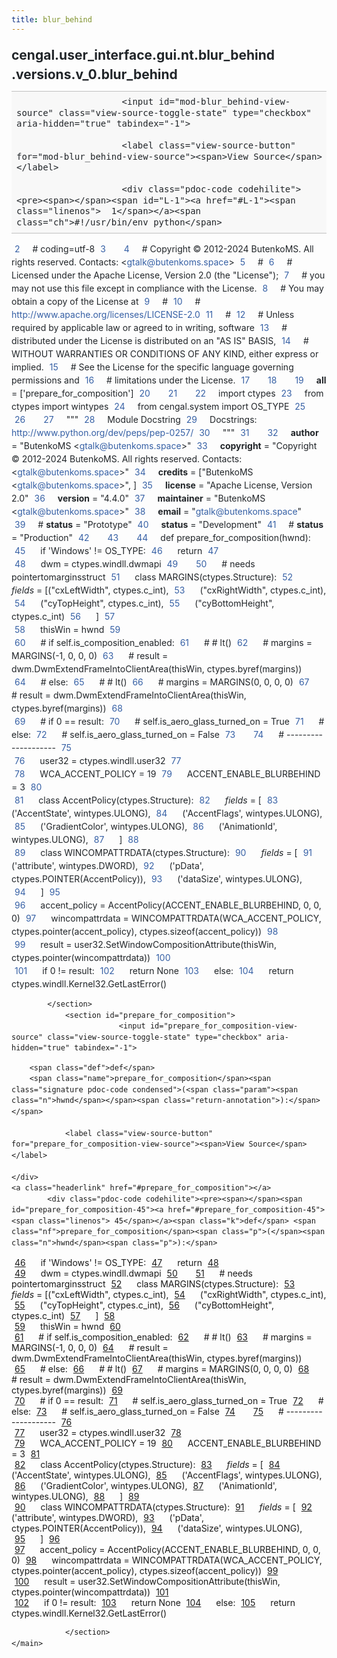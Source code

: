 ```yaml
---
title: blur_behind
---
```


<div>
    <main class="pdoc">
            <section class="module-info">
                    <h1 class="modulename">
cengal<wbr>.user_interface<wbr>.gui<wbr>.nt<wbr>.blur_behind<wbr>.versions<wbr>.v_0<wbr>.blur_behind    </h1>

                
                        <input id="mod-blur_behind-view-source" class="view-source-toggle-state" type="checkbox" aria-hidden="true" tabindex="-1">

                        <label class="view-source-button" for="mod-blur_behind-view-source"><span>View Source</span></label>

                        <div class="pdoc-code codehilite"><pre><span></span><span id="L-1"><a href="#L-1"><span class="linenos">  1</span></a><span class="ch">#!/usr/bin/env python</span>
</span><span id="L-2"><a href="#L-2"><span class="linenos">  2</span></a><span class="c1"># coding=utf-8</span>
</span><span id="L-3"><a href="#L-3"><span class="linenos">  3</span></a>
</span><span id="L-4"><a href="#L-4"><span class="linenos">  4</span></a><span class="c1"># Copyright © 2012-2024 ButenkoMS. All rights reserved. Contacts: &lt;gtalk@butenkoms.space&gt;</span>
</span><span id="L-5"><a href="#L-5"><span class="linenos">  5</span></a><span class="c1"># </span>
</span><span id="L-6"><a href="#L-6"><span class="linenos">  6</span></a><span class="c1"># Licensed under the Apache License, Version 2.0 (the &quot;License&quot;);</span>
</span><span id="L-7"><a href="#L-7"><span class="linenos">  7</span></a><span class="c1"># you may not use this file except in compliance with the License.</span>
</span><span id="L-8"><a href="#L-8"><span class="linenos">  8</span></a><span class="c1"># You may obtain a copy of the License at</span>
</span><span id="L-9"><a href="#L-9"><span class="linenos">  9</span></a><span class="c1"># </span>
</span><span id="L-10"><a href="#L-10"><span class="linenos"> 10</span></a><span class="c1">#     http://www.apache.org/licenses/LICENSE-2.0</span>
</span><span id="L-11"><a href="#L-11"><span class="linenos"> 11</span></a><span class="c1"># </span>
</span><span id="L-12"><a href="#L-12"><span class="linenos"> 12</span></a><span class="c1"># Unless required by applicable law or agreed to in writing, software</span>
</span><span id="L-13"><a href="#L-13"><span class="linenos"> 13</span></a><span class="c1"># distributed under the License is distributed on an &quot;AS IS&quot; BASIS,</span>
</span><span id="L-14"><a href="#L-14"><span class="linenos"> 14</span></a><span class="c1"># WITHOUT WARRANTIES OR CONDITIONS OF ANY KIND, either express or implied.</span>
</span><span id="L-15"><a href="#L-15"><span class="linenos"> 15</span></a><span class="c1"># See the License for the specific language governing permissions and</span>
</span><span id="L-16"><a href="#L-16"><span class="linenos"> 16</span></a><span class="c1"># limitations under the License.</span>
</span><span id="L-17"><a href="#L-17"><span class="linenos"> 17</span></a>
</span><span id="L-18"><a href="#L-18"><span class="linenos"> 18</span></a>
</span><span id="L-19"><a href="#L-19"><span class="linenos"> 19</span></a><span class="n">__all__</span> <span class="o">=</span> <span class="p">[</span><span class="s1">&#39;prepare_for_composition&#39;</span><span class="p">]</span>
</span><span id="L-20"><a href="#L-20"><span class="linenos"> 20</span></a>
</span><span id="L-21"><a href="#L-21"><span class="linenos"> 21</span></a>
</span><span id="L-22"><a href="#L-22"><span class="linenos"> 22</span></a><span class="kn">import</span> <span class="nn">ctypes</span>
</span><span id="L-23"><a href="#L-23"><span class="linenos"> 23</span></a><span class="kn">from</span> <span class="nn">ctypes</span> <span class="kn">import</span> <span class="n">wintypes</span>
</span><span id="L-24"><a href="#L-24"><span class="linenos"> 24</span></a><span class="kn">from</span> <span class="nn">cengal.system</span> <span class="kn">import</span> <span class="n">OS_TYPE</span>
</span><span id="L-25"><a href="#L-25"><span class="linenos"> 25</span></a>
</span><span id="L-26"><a href="#L-26"><span class="linenos"> 26</span></a>
</span><span id="L-27"><a href="#L-27"><span class="linenos"> 27</span></a><span class="sd">&quot;&quot;&quot;</span>
</span><span id="L-28"><a href="#L-28"><span class="linenos"> 28</span></a><span class="sd">Module Docstring</span>
</span><span id="L-29"><a href="#L-29"><span class="linenos"> 29</span></a><span class="sd">Docstrings: http://www.python.org/dev/peps/pep-0257/</span>
</span><span id="L-30"><a href="#L-30"><span class="linenos"> 30</span></a><span class="sd">&quot;&quot;&quot;</span>
</span><span id="L-31"><a href="#L-31"><span class="linenos"> 31</span></a>
</span><span id="L-32"><a href="#L-32"><span class="linenos"> 32</span></a><span class="n">__author__</span> <span class="o">=</span> <span class="s2">&quot;ButenkoMS &lt;gtalk@butenkoms.space&gt;&quot;</span>
</span><span id="L-33"><a href="#L-33"><span class="linenos"> 33</span></a><span class="n">__copyright__</span> <span class="o">=</span> <span class="s2">&quot;Copyright © 2012-2024 ButenkoMS. All rights reserved. Contacts: &lt;gtalk@butenkoms.space&gt;&quot;</span>
</span><span id="L-34"><a href="#L-34"><span class="linenos"> 34</span></a><span class="n">__credits__</span> <span class="o">=</span> <span class="p">[</span><span class="s2">&quot;ButenkoMS &lt;gtalk@butenkoms.space&gt;&quot;</span><span class="p">,</span> <span class="p">]</span>
</span><span id="L-35"><a href="#L-35"><span class="linenos"> 35</span></a><span class="n">__license__</span> <span class="o">=</span> <span class="s2">&quot;Apache License, Version 2.0&quot;</span>
</span><span id="L-36"><a href="#L-36"><span class="linenos"> 36</span></a><span class="n">__version__</span> <span class="o">=</span> <span class="s2">&quot;4.4.0&quot;</span>
</span><span id="L-37"><a href="#L-37"><span class="linenos"> 37</span></a><span class="n">__maintainer__</span> <span class="o">=</span> <span class="s2">&quot;ButenkoMS &lt;gtalk@butenkoms.space&gt;&quot;</span>
</span><span id="L-38"><a href="#L-38"><span class="linenos"> 38</span></a><span class="n">__email__</span> <span class="o">=</span> <span class="s2">&quot;gtalk@butenkoms.space&quot;</span>
</span><span id="L-39"><a href="#L-39"><span class="linenos"> 39</span></a><span class="c1"># __status__ = &quot;Prototype&quot;</span>
</span><span id="L-40"><a href="#L-40"><span class="linenos"> 40</span></a><span class="n">__status__</span> <span class="o">=</span> <span class="s2">&quot;Development&quot;</span>
</span><span id="L-41"><a href="#L-41"><span class="linenos"> 41</span></a><span class="c1"># __status__ = &quot;Production&quot;</span>
</span><span id="L-42"><a href="#L-42"><span class="linenos"> 42</span></a>
</span><span id="L-43"><a href="#L-43"><span class="linenos"> 43</span></a>
</span><span id="L-44"><a href="#L-44"><span class="linenos"> 44</span></a><span class="k">def</span> <span class="nf">prepare_for_composition</span><span class="p">(</span><span class="n">hwnd</span><span class="p">):</span>
</span><span id="L-45"><a href="#L-45"><span class="linenos"> 45</span></a>    <span class="k">if</span> <span class="s1">&#39;Windows&#39;</span> <span class="o">!=</span> <span class="n">OS_TYPE</span><span class="p">:</span>
</span><span id="L-46"><a href="#L-46"><span class="linenos"> 46</span></a>        <span class="k">return</span>
</span><span id="L-47"><a href="#L-47"><span class="linenos"> 47</span></a>    
</span><span id="L-48"><a href="#L-48"><span class="linenos"> 48</span></a>    <span class="n">dwm</span> <span class="o">=</span> <span class="n">ctypes</span><span class="o">.</span><span class="n">windll</span><span class="o">.</span><span class="n">dwmapi</span>
</span><span id="L-49"><a href="#L-49"><span class="linenos"> 49</span></a>
</span><span id="L-50"><a href="#L-50"><span class="linenos"> 50</span></a>    <span class="c1"># needs pointertomarginsstruct</span>
</span><span id="L-51"><a href="#L-51"><span class="linenos"> 51</span></a>    <span class="k">class</span> <span class="nc">MARGINS</span><span class="p">(</span><span class="n">ctypes</span><span class="o">.</span><span class="n">Structure</span><span class="p">):</span>
</span><span id="L-52"><a href="#L-52"><span class="linenos"> 52</span></a>        <span class="n">_fields_</span> <span class="o">=</span> <span class="p">[(</span><span class="s2">&quot;cxLeftWidth&quot;</span><span class="p">,</span> <span class="n">ctypes</span><span class="o">.</span><span class="n">c_int</span><span class="p">),</span>
</span><span id="L-53"><a href="#L-53"><span class="linenos"> 53</span></a>                    <span class="p">(</span><span class="s2">&quot;cxRightWidth&quot;</span><span class="p">,</span> <span class="n">ctypes</span><span class="o">.</span><span class="n">c_int</span><span class="p">),</span>
</span><span id="L-54"><a href="#L-54"><span class="linenos"> 54</span></a>                    <span class="p">(</span><span class="s2">&quot;cyTopHeight&quot;</span><span class="p">,</span> <span class="n">ctypes</span><span class="o">.</span><span class="n">c_int</span><span class="p">),</span>
</span><span id="L-55"><a href="#L-55"><span class="linenos"> 55</span></a>                    <span class="p">(</span><span class="s2">&quot;cyBottomHeight&quot;</span><span class="p">,</span> <span class="n">ctypes</span><span class="o">.</span><span class="n">c_int</span><span class="p">)</span>
</span><span id="L-56"><a href="#L-56"><span class="linenos"> 56</span></a>                    <span class="p">]</span>
</span><span id="L-57"><a href="#L-57"><span class="linenos"> 57</span></a>    
</span><span id="L-58"><a href="#L-58"><span class="linenos"> 58</span></a>    <span class="n">thisWin</span> <span class="o">=</span> <span class="n">hwnd</span>
</span><span id="L-59"><a href="#L-59"><span class="linenos"> 59</span></a>    
</span><span id="L-60"><a href="#L-60"><span class="linenos"> 60</span></a>    <span class="c1"># if self.is_composition_enabled:</span>
</span><span id="L-61"><a href="#L-61"><span class="linenos"> 61</span></a>    <span class="c1">#     # lt()</span>
</span><span id="L-62"><a href="#L-62"><span class="linenos"> 62</span></a>    <span class="c1">#     margins = MARGINS(-1, 0, 0, 0)</span>
</span><span id="L-63"><a href="#L-63"><span class="linenos"> 63</span></a>    <span class="c1">#     result = dwm.DwmExtendFrameIntoClientArea(thisWin, ctypes.byref(margins))</span>
</span><span id="L-64"><a href="#L-64"><span class="linenos"> 64</span></a>    <span class="c1"># else:</span>
</span><span id="L-65"><a href="#L-65"><span class="linenos"> 65</span></a>    <span class="c1">#     # lt()</span>
</span><span id="L-66"><a href="#L-66"><span class="linenos"> 66</span></a>    <span class="c1">#     margins = MARGINS(0, 0, 0, 0)</span>
</span><span id="L-67"><a href="#L-67"><span class="linenos"> 67</span></a>    <span class="c1">#     result = dwm.DwmExtendFrameIntoClientArea(thisWin, ctypes.byref(margins))</span>
</span><span id="L-68"><a href="#L-68"><span class="linenos"> 68</span></a>    
</span><span id="L-69"><a href="#L-69"><span class="linenos"> 69</span></a>    <span class="c1"># if 0 == result:</span>
</span><span id="L-70"><a href="#L-70"><span class="linenos"> 70</span></a>    <span class="c1">#     self.is_aero_glass_turned_on = True</span>
</span><span id="L-71"><a href="#L-71"><span class="linenos"> 71</span></a>    <span class="c1"># else:</span>
</span><span id="L-72"><a href="#L-72"><span class="linenos"> 72</span></a>    <span class="c1">#     self.is_aero_glass_turned_on = False</span>
</span><span id="L-73"><a href="#L-73"><span class="linenos"> 73</span></a>
</span><span id="L-74"><a href="#L-74"><span class="linenos"> 74</span></a>    <span class="c1"># --------------------</span>
</span><span id="L-75"><a href="#L-75"><span class="linenos"> 75</span></a>    
</span><span id="L-76"><a href="#L-76"><span class="linenos"> 76</span></a>    <span class="n">user32</span> <span class="o">=</span> <span class="n">ctypes</span><span class="o">.</span><span class="n">windll</span><span class="o">.</span><span class="n">user32</span>
</span><span id="L-77"><a href="#L-77"><span class="linenos"> 77</span></a>    
</span><span id="L-78"><a href="#L-78"><span class="linenos"> 78</span></a>    <span class="n">WCA_ACCENT_POLICY</span> <span class="o">=</span> <span class="mi">19</span>
</span><span id="L-79"><a href="#L-79"><span class="linenos"> 79</span></a>    <span class="n">ACCENT_ENABLE_BLURBEHIND</span> <span class="o">=</span> <span class="mi">3</span>
</span><span id="L-80"><a href="#L-80"><span class="linenos"> 80</span></a>    
</span><span id="L-81"><a href="#L-81"><span class="linenos"> 81</span></a>    <span class="k">class</span> <span class="nc">AccentPolicy</span><span class="p">(</span><span class="n">ctypes</span><span class="o">.</span><span class="n">Structure</span><span class="p">):</span>
</span><span id="L-82"><a href="#L-82"><span class="linenos"> 82</span></a>        <span class="n">_fields_</span> <span class="o">=</span> <span class="p">[</span>
</span><span id="L-83"><a href="#L-83"><span class="linenos"> 83</span></a>            <span class="p">(</span><span class="s1">&#39;AccentState&#39;</span><span class="p">,</span> <span class="n">wintypes</span><span class="o">.</span><span class="n">ULONG</span><span class="p">),</span>
</span><span id="L-84"><a href="#L-84"><span class="linenos"> 84</span></a>            <span class="p">(</span><span class="s1">&#39;AccentFlags&#39;</span><span class="p">,</span> <span class="n">wintypes</span><span class="o">.</span><span class="n">ULONG</span><span class="p">),</span>
</span><span id="L-85"><a href="#L-85"><span class="linenos"> 85</span></a>            <span class="p">(</span><span class="s1">&#39;GradientColor&#39;</span><span class="p">,</span> <span class="n">wintypes</span><span class="o">.</span><span class="n">ULONG</span><span class="p">),</span>
</span><span id="L-86"><a href="#L-86"><span class="linenos"> 86</span></a>            <span class="p">(</span><span class="s1">&#39;AnimationId&#39;</span><span class="p">,</span> <span class="n">wintypes</span><span class="o">.</span><span class="n">ULONG</span><span class="p">),</span>
</span><span id="L-87"><a href="#L-87"><span class="linenos"> 87</span></a>        <span class="p">]</span>
</span><span id="L-88"><a href="#L-88"><span class="linenos"> 88</span></a>    
</span><span id="L-89"><a href="#L-89"><span class="linenos"> 89</span></a>    <span class="k">class</span> <span class="nc">WINCOMPATTRDATA</span><span class="p">(</span><span class="n">ctypes</span><span class="o">.</span><span class="n">Structure</span><span class="p">):</span>
</span><span id="L-90"><a href="#L-90"><span class="linenos"> 90</span></a>        <span class="n">_fields_</span> <span class="o">=</span> <span class="p">[</span>
</span><span id="L-91"><a href="#L-91"><span class="linenos"> 91</span></a>            <span class="p">(</span><span class="s1">&#39;attribute&#39;</span><span class="p">,</span> <span class="n">wintypes</span><span class="o">.</span><span class="n">DWORD</span><span class="p">),</span>
</span><span id="L-92"><a href="#L-92"><span class="linenos"> 92</span></a>            <span class="p">(</span><span class="s1">&#39;pData&#39;</span><span class="p">,</span> <span class="n">ctypes</span><span class="o">.</span><span class="n">POINTER</span><span class="p">(</span><span class="n">AccentPolicy</span><span class="p">)),</span>
</span><span id="L-93"><a href="#L-93"><span class="linenos"> 93</span></a>            <span class="p">(</span><span class="s1">&#39;dataSize&#39;</span><span class="p">,</span> <span class="n">wintypes</span><span class="o">.</span><span class="n">ULONG</span><span class="p">),</span>
</span><span id="L-94"><a href="#L-94"><span class="linenos"> 94</span></a>        <span class="p">]</span>
</span><span id="L-95"><a href="#L-95"><span class="linenos"> 95</span></a>    
</span><span id="L-96"><a href="#L-96"><span class="linenos"> 96</span></a>    <span class="n">accent_policy</span> <span class="o">=</span> <span class="n">AccentPolicy</span><span class="p">(</span><span class="n">ACCENT_ENABLE_BLURBEHIND</span><span class="p">,</span> <span class="mi">0</span><span class="p">,</span> <span class="mi">0</span><span class="p">,</span> <span class="mi">0</span><span class="p">)</span>
</span><span id="L-97"><a href="#L-97"><span class="linenos"> 97</span></a>    <span class="n">wincompattrdata</span> <span class="o">=</span> <span class="n">WINCOMPATTRDATA</span><span class="p">(</span><span class="n">WCA_ACCENT_POLICY</span><span class="p">,</span> <span class="n">ctypes</span><span class="o">.</span><span class="n">pointer</span><span class="p">(</span><span class="n">accent_policy</span><span class="p">),</span> <span class="n">ctypes</span><span class="o">.</span><span class="n">sizeof</span><span class="p">(</span><span class="n">accent_policy</span><span class="p">))</span>
</span><span id="L-98"><a href="#L-98"><span class="linenos"> 98</span></a>    
</span><span id="L-99"><a href="#L-99"><span class="linenos"> 99</span></a>    <span class="n">result</span> <span class="o">=</span> <span class="n">user32</span><span class="o">.</span><span class="n">SetWindowCompositionAttribute</span><span class="p">(</span><span class="n">thisWin</span><span class="p">,</span> <span class="n">ctypes</span><span class="o">.</span><span class="n">pointer</span><span class="p">(</span><span class="n">wincompattrdata</span><span class="p">))</span>
</span><span id="L-100"><a href="#L-100"><span class="linenos">100</span></a>    
</span><span id="L-101"><a href="#L-101"><span class="linenos">101</span></a>    <span class="k">if</span> <span class="mi">0</span> <span class="o">!=</span> <span class="n">result</span><span class="p">:</span>
</span><span id="L-102"><a href="#L-102"><span class="linenos">102</span></a>        <span class="k">return</span> <span class="kc">None</span>
</span><span id="L-103"><a href="#L-103"><span class="linenos">103</span></a>    <span class="k">else</span><span class="p">:</span>
</span><span id="L-104"><a href="#L-104"><span class="linenos">104</span></a>        <span class="k">return</span> <span class="n">ctypes</span><span class="o">.</span><span class="n">windll</span><span class="o">.</span><span class="n">Kernel32</span><span class="o">.</span><span class="n">GetLastError</span><span class="p">()</span>
</span></pre></div>


            </section>
                <section id="prepare_for_composition">
                            <input id="prepare_for_composition-view-source" class="view-source-toggle-state" type="checkbox" aria-hidden="true" tabindex="-1">
<div class="attr function">
            
        <span class="def">def</span>
        <span class="name">prepare_for_composition</span><span class="signature pdoc-code condensed">(<span class="param"><span class="n">hwnd</span></span><span class="return-annotation">):</span></span>

                <label class="view-source-button" for="prepare_for_composition-view-source"><span>View Source</span></label>

    </div>
    <a class="headerlink" href="#prepare_for_composition"></a>
            <div class="pdoc-code codehilite"><pre><span></span><span id="prepare_for_composition-45"><a href="#prepare_for_composition-45"><span class="linenos"> 45</span></a><span class="k">def</span> <span class="nf">prepare_for_composition</span><span class="p">(</span><span class="n">hwnd</span><span class="p">):</span>
</span><span id="prepare_for_composition-46"><a href="#prepare_for_composition-46"><span class="linenos"> 46</span></a>    <span class="k">if</span> <span class="s1">&#39;Windows&#39;</span> <span class="o">!=</span> <span class="n">OS_TYPE</span><span class="p">:</span>
</span><span id="prepare_for_composition-47"><a href="#prepare_for_composition-47"><span class="linenos"> 47</span></a>        <span class="k">return</span>
</span><span id="prepare_for_composition-48"><a href="#prepare_for_composition-48"><span class="linenos"> 48</span></a>    
</span><span id="prepare_for_composition-49"><a href="#prepare_for_composition-49"><span class="linenos"> 49</span></a>    <span class="n">dwm</span> <span class="o">=</span> <span class="n">ctypes</span><span class="o">.</span><span class="n">windll</span><span class="o">.</span><span class="n">dwmapi</span>
</span><span id="prepare_for_composition-50"><a href="#prepare_for_composition-50"><span class="linenos"> 50</span></a>
</span><span id="prepare_for_composition-51"><a href="#prepare_for_composition-51"><span class="linenos"> 51</span></a>    <span class="c1"># needs pointertomarginsstruct</span>
</span><span id="prepare_for_composition-52"><a href="#prepare_for_composition-52"><span class="linenos"> 52</span></a>    <span class="k">class</span> <span class="nc">MARGINS</span><span class="p">(</span><span class="n">ctypes</span><span class="o">.</span><span class="n">Structure</span><span class="p">):</span>
</span><span id="prepare_for_composition-53"><a href="#prepare_for_composition-53"><span class="linenos"> 53</span></a>        <span class="n">_fields_</span> <span class="o">=</span> <span class="p">[(</span><span class="s2">&quot;cxLeftWidth&quot;</span><span class="p">,</span> <span class="n">ctypes</span><span class="o">.</span><span class="n">c_int</span><span class="p">),</span>
</span><span id="prepare_for_composition-54"><a href="#prepare_for_composition-54"><span class="linenos"> 54</span></a>                    <span class="p">(</span><span class="s2">&quot;cxRightWidth&quot;</span><span class="p">,</span> <span class="n">ctypes</span><span class="o">.</span><span class="n">c_int</span><span class="p">),</span>
</span><span id="prepare_for_composition-55"><a href="#prepare_for_composition-55"><span class="linenos"> 55</span></a>                    <span class="p">(</span><span class="s2">&quot;cyTopHeight&quot;</span><span class="p">,</span> <span class="n">ctypes</span><span class="o">.</span><span class="n">c_int</span><span class="p">),</span>
</span><span id="prepare_for_composition-56"><a href="#prepare_for_composition-56"><span class="linenos"> 56</span></a>                    <span class="p">(</span><span class="s2">&quot;cyBottomHeight&quot;</span><span class="p">,</span> <span class="n">ctypes</span><span class="o">.</span><span class="n">c_int</span><span class="p">)</span>
</span><span id="prepare_for_composition-57"><a href="#prepare_for_composition-57"><span class="linenos"> 57</span></a>                    <span class="p">]</span>
</span><span id="prepare_for_composition-58"><a href="#prepare_for_composition-58"><span class="linenos"> 58</span></a>    
</span><span id="prepare_for_composition-59"><a href="#prepare_for_composition-59"><span class="linenos"> 59</span></a>    <span class="n">thisWin</span> <span class="o">=</span> <span class="n">hwnd</span>
</span><span id="prepare_for_composition-60"><a href="#prepare_for_composition-60"><span class="linenos"> 60</span></a>    
</span><span id="prepare_for_composition-61"><a href="#prepare_for_composition-61"><span class="linenos"> 61</span></a>    <span class="c1"># if self.is_composition_enabled:</span>
</span><span id="prepare_for_composition-62"><a href="#prepare_for_composition-62"><span class="linenos"> 62</span></a>    <span class="c1">#     # lt()</span>
</span><span id="prepare_for_composition-63"><a href="#prepare_for_composition-63"><span class="linenos"> 63</span></a>    <span class="c1">#     margins = MARGINS(-1, 0, 0, 0)</span>
</span><span id="prepare_for_composition-64"><a href="#prepare_for_composition-64"><span class="linenos"> 64</span></a>    <span class="c1">#     result = dwm.DwmExtendFrameIntoClientArea(thisWin, ctypes.byref(margins))</span>
</span><span id="prepare_for_composition-65"><a href="#prepare_for_composition-65"><span class="linenos"> 65</span></a>    <span class="c1"># else:</span>
</span><span id="prepare_for_composition-66"><a href="#prepare_for_composition-66"><span class="linenos"> 66</span></a>    <span class="c1">#     # lt()</span>
</span><span id="prepare_for_composition-67"><a href="#prepare_for_composition-67"><span class="linenos"> 67</span></a>    <span class="c1">#     margins = MARGINS(0, 0, 0, 0)</span>
</span><span id="prepare_for_composition-68"><a href="#prepare_for_composition-68"><span class="linenos"> 68</span></a>    <span class="c1">#     result = dwm.DwmExtendFrameIntoClientArea(thisWin, ctypes.byref(margins))</span>
</span><span id="prepare_for_composition-69"><a href="#prepare_for_composition-69"><span class="linenos"> 69</span></a>    
</span><span id="prepare_for_composition-70"><a href="#prepare_for_composition-70"><span class="linenos"> 70</span></a>    <span class="c1"># if 0 == result:</span>
</span><span id="prepare_for_composition-71"><a href="#prepare_for_composition-71"><span class="linenos"> 71</span></a>    <span class="c1">#     self.is_aero_glass_turned_on = True</span>
</span><span id="prepare_for_composition-72"><a href="#prepare_for_composition-72"><span class="linenos"> 72</span></a>    <span class="c1"># else:</span>
</span><span id="prepare_for_composition-73"><a href="#prepare_for_composition-73"><span class="linenos"> 73</span></a>    <span class="c1">#     self.is_aero_glass_turned_on = False</span>
</span><span id="prepare_for_composition-74"><a href="#prepare_for_composition-74"><span class="linenos"> 74</span></a>
</span><span id="prepare_for_composition-75"><a href="#prepare_for_composition-75"><span class="linenos"> 75</span></a>    <span class="c1"># --------------------</span>
</span><span id="prepare_for_composition-76"><a href="#prepare_for_composition-76"><span class="linenos"> 76</span></a>    
</span><span id="prepare_for_composition-77"><a href="#prepare_for_composition-77"><span class="linenos"> 77</span></a>    <span class="n">user32</span> <span class="o">=</span> <span class="n">ctypes</span><span class="o">.</span><span class="n">windll</span><span class="o">.</span><span class="n">user32</span>
</span><span id="prepare_for_composition-78"><a href="#prepare_for_composition-78"><span class="linenos"> 78</span></a>    
</span><span id="prepare_for_composition-79"><a href="#prepare_for_composition-79"><span class="linenos"> 79</span></a>    <span class="n">WCA_ACCENT_POLICY</span> <span class="o">=</span> <span class="mi">19</span>
</span><span id="prepare_for_composition-80"><a href="#prepare_for_composition-80"><span class="linenos"> 80</span></a>    <span class="n">ACCENT_ENABLE_BLURBEHIND</span> <span class="o">=</span> <span class="mi">3</span>
</span><span id="prepare_for_composition-81"><a href="#prepare_for_composition-81"><span class="linenos"> 81</span></a>    
</span><span id="prepare_for_composition-82"><a href="#prepare_for_composition-82"><span class="linenos"> 82</span></a>    <span class="k">class</span> <span class="nc">AccentPolicy</span><span class="p">(</span><span class="n">ctypes</span><span class="o">.</span><span class="n">Structure</span><span class="p">):</span>
</span><span id="prepare_for_composition-83"><a href="#prepare_for_composition-83"><span class="linenos"> 83</span></a>        <span class="n">_fields_</span> <span class="o">=</span> <span class="p">[</span>
</span><span id="prepare_for_composition-84"><a href="#prepare_for_composition-84"><span class="linenos"> 84</span></a>            <span class="p">(</span><span class="s1">&#39;AccentState&#39;</span><span class="p">,</span> <span class="n">wintypes</span><span class="o">.</span><span class="n">ULONG</span><span class="p">),</span>
</span><span id="prepare_for_composition-85"><a href="#prepare_for_composition-85"><span class="linenos"> 85</span></a>            <span class="p">(</span><span class="s1">&#39;AccentFlags&#39;</span><span class="p">,</span> <span class="n">wintypes</span><span class="o">.</span><span class="n">ULONG</span><span class="p">),</span>
</span><span id="prepare_for_composition-86"><a href="#prepare_for_composition-86"><span class="linenos"> 86</span></a>            <span class="p">(</span><span class="s1">&#39;GradientColor&#39;</span><span class="p">,</span> <span class="n">wintypes</span><span class="o">.</span><span class="n">ULONG</span><span class="p">),</span>
</span><span id="prepare_for_composition-87"><a href="#prepare_for_composition-87"><span class="linenos"> 87</span></a>            <span class="p">(</span><span class="s1">&#39;AnimationId&#39;</span><span class="p">,</span> <span class="n">wintypes</span><span class="o">.</span><span class="n">ULONG</span><span class="p">),</span>
</span><span id="prepare_for_composition-88"><a href="#prepare_for_composition-88"><span class="linenos"> 88</span></a>        <span class="p">]</span>
</span><span id="prepare_for_composition-89"><a href="#prepare_for_composition-89"><span class="linenos"> 89</span></a>    
</span><span id="prepare_for_composition-90"><a href="#prepare_for_composition-90"><span class="linenos"> 90</span></a>    <span class="k">class</span> <span class="nc">WINCOMPATTRDATA</span><span class="p">(</span><span class="n">ctypes</span><span class="o">.</span><span class="n">Structure</span><span class="p">):</span>
</span><span id="prepare_for_composition-91"><a href="#prepare_for_composition-91"><span class="linenos"> 91</span></a>        <span class="n">_fields_</span> <span class="o">=</span> <span class="p">[</span>
</span><span id="prepare_for_composition-92"><a href="#prepare_for_composition-92"><span class="linenos"> 92</span></a>            <span class="p">(</span><span class="s1">&#39;attribute&#39;</span><span class="p">,</span> <span class="n">wintypes</span><span class="o">.</span><span class="n">DWORD</span><span class="p">),</span>
</span><span id="prepare_for_composition-93"><a href="#prepare_for_composition-93"><span class="linenos"> 93</span></a>            <span class="p">(</span><span class="s1">&#39;pData&#39;</span><span class="p">,</span> <span class="n">ctypes</span><span class="o">.</span><span class="n">POINTER</span><span class="p">(</span><span class="n">AccentPolicy</span><span class="p">)),</span>
</span><span id="prepare_for_composition-94"><a href="#prepare_for_composition-94"><span class="linenos"> 94</span></a>            <span class="p">(</span><span class="s1">&#39;dataSize&#39;</span><span class="p">,</span> <span class="n">wintypes</span><span class="o">.</span><span class="n">ULONG</span><span class="p">),</span>
</span><span id="prepare_for_composition-95"><a href="#prepare_for_composition-95"><span class="linenos"> 95</span></a>        <span class="p">]</span>
</span><span id="prepare_for_composition-96"><a href="#prepare_for_composition-96"><span class="linenos"> 96</span></a>    
</span><span id="prepare_for_composition-97"><a href="#prepare_for_composition-97"><span class="linenos"> 97</span></a>    <span class="n">accent_policy</span> <span class="o">=</span> <span class="n">AccentPolicy</span><span class="p">(</span><span class="n">ACCENT_ENABLE_BLURBEHIND</span><span class="p">,</span> <span class="mi">0</span><span class="p">,</span> <span class="mi">0</span><span class="p">,</span> <span class="mi">0</span><span class="p">)</span>
</span><span id="prepare_for_composition-98"><a href="#prepare_for_composition-98"><span class="linenos"> 98</span></a>    <span class="n">wincompattrdata</span> <span class="o">=</span> <span class="n">WINCOMPATTRDATA</span><span class="p">(</span><span class="n">WCA_ACCENT_POLICY</span><span class="p">,</span> <span class="n">ctypes</span><span class="o">.</span><span class="n">pointer</span><span class="p">(</span><span class="n">accent_policy</span><span class="p">),</span> <span class="n">ctypes</span><span class="o">.</span><span class="n">sizeof</span><span class="p">(</span><span class="n">accent_policy</span><span class="p">))</span>
</span><span id="prepare_for_composition-99"><a href="#prepare_for_composition-99"><span class="linenos"> 99</span></a>    
</span><span id="prepare_for_composition-100"><a href="#prepare_for_composition-100"><span class="linenos">100</span></a>    <span class="n">result</span> <span class="o">=</span> <span class="n">user32</span><span class="o">.</span><span class="n">SetWindowCompositionAttribute</span><span class="p">(</span><span class="n">thisWin</span><span class="p">,</span> <span class="n">ctypes</span><span class="o">.</span><span class="n">pointer</span><span class="p">(</span><span class="n">wincompattrdata</span><span class="p">))</span>
</span><span id="prepare_for_composition-101"><a href="#prepare_for_composition-101"><span class="linenos">101</span></a>    
</span><span id="prepare_for_composition-102"><a href="#prepare_for_composition-102"><span class="linenos">102</span></a>    <span class="k">if</span> <span class="mi">0</span> <span class="o">!=</span> <span class="n">result</span><span class="p">:</span>
</span><span id="prepare_for_composition-103"><a href="#prepare_for_composition-103"><span class="linenos">103</span></a>        <span class="k">return</span> <span class="kc">None</span>
</span><span id="prepare_for_composition-104"><a href="#prepare_for_composition-104"><span class="linenos">104</span></a>    <span class="k">else</span><span class="p">:</span>
</span><span id="prepare_for_composition-105"><a href="#prepare_for_composition-105"><span class="linenos">105</span></a>        <span class="k">return</span> <span class="n">ctypes</span><span class="o">.</span><span class="n">windll</span><span class="o">.</span><span class="n">Kernel32</span><span class="o">.</span><span class="n">GetLastError</span><span class="p">()</span>
</span></pre></div>


    

                </section>
    </main>


<style>pre{line-height:125%;}span.linenos{color:inherit; background-color:transparent; padding-left:5px; padding-right:20px;}.pdoc-code .hll{background-color:#ffffcc}.pdoc-code{background:#f8f8f8;}.pdoc-code .c{color:#3D7B7B; font-style:italic}.pdoc-code .err{border:1px solid #FF0000}.pdoc-code .k{color:#008000; font-weight:bold}.pdoc-code .o{color:#666666}.pdoc-code .ch{color:#3D7B7B; font-style:italic}.pdoc-code .cm{color:#3D7B7B; font-style:italic}.pdoc-code .cp{color:#9C6500}.pdoc-code .cpf{color:#3D7B7B; font-style:italic}.pdoc-code .c1{color:#3D7B7B; font-style:italic}.pdoc-code .cs{color:#3D7B7B; font-style:italic}.pdoc-code .gd{color:#A00000}.pdoc-code .ge{font-style:italic}.pdoc-code .gr{color:#E40000}.pdoc-code .gh{color:#000080; font-weight:bold}.pdoc-code .gi{color:#008400}.pdoc-code .go{color:#717171}.pdoc-code .gp{color:#000080; font-weight:bold}.pdoc-code .gs{font-weight:bold}.pdoc-code .gu{color:#800080; font-weight:bold}.pdoc-code .gt{color:#0044DD}.pdoc-code .kc{color:#008000; font-weight:bold}.pdoc-code .kd{color:#008000; font-weight:bold}.pdoc-code .kn{color:#008000; font-weight:bold}.pdoc-code .kp{color:#008000}.pdoc-code .kr{color:#008000; font-weight:bold}.pdoc-code .kt{color:#B00040}.pdoc-code .m{color:#666666}.pdoc-code .s{color:#BA2121}.pdoc-code .na{color:#687822}.pdoc-code .nb{color:#008000}.pdoc-code .nc{color:#0000FF; font-weight:bold}.pdoc-code .no{color:#880000}.pdoc-code .nd{color:#AA22FF}.pdoc-code .ni{color:#717171; font-weight:bold}.pdoc-code .ne{color:#CB3F38; font-weight:bold}.pdoc-code .nf{color:#0000FF}.pdoc-code .nl{color:#767600}.pdoc-code .nn{color:#0000FF; font-weight:bold}.pdoc-code .nt{color:#008000; font-weight:bold}.pdoc-code .nv{color:#19177C}.pdoc-code .ow{color:#AA22FF; font-weight:bold}.pdoc-code .w{color:#bbbbbb}.pdoc-code .mb{color:#666666}.pdoc-code .mf{color:#666666}.pdoc-code .mh{color:#666666}.pdoc-code .mi{color:#666666}.pdoc-code .mo{color:#666666}.pdoc-code .sa{color:#BA2121}.pdoc-code .sb{color:#BA2121}.pdoc-code .sc{color:#BA2121}.pdoc-code .dl{color:#BA2121}.pdoc-code .sd{color:#BA2121; font-style:italic}.pdoc-code .s2{color:#BA2121}.pdoc-code .se{color:#AA5D1F; font-weight:bold}.pdoc-code .sh{color:#BA2121}.pdoc-code .si{color:#A45A77; font-weight:bold}.pdoc-code .sx{color:#008000}.pdoc-code .sr{color:#A45A77}.pdoc-code .s1{color:#BA2121}.pdoc-code .ss{color:#19177C}.pdoc-code .bp{color:#008000}.pdoc-code .fm{color:#0000FF}.pdoc-code .vc{color:#19177C}.pdoc-code .vg{color:#19177C}.pdoc-code .vi{color:#19177C}.pdoc-code .vm{color:#19177C}.pdoc-code .il{color:#666666}</style>
<style>:root{--pdoc-background:#fff;}.pdoc{--text:#212529;--muted:#6c757d;--link:#3660a5;--link-hover:#1659c5;--code:#f8f8f8;--active:#fff598;--accent:#eee;--accent2:#c1c1c1;--nav-hover:rgba(255, 255, 255, 0.5);--name:#0066BB;--def:#008800;--annotation:#007020;}</style>
<style>.pdoc{color:var(--text);box-sizing:border-box;line-height:1.5;background:none;}.pdoc .pdoc-button{cursor:pointer;display:inline-block;border:solid black 1px;border-radius:2px;font-size:.75rem;padding:calc(0.5em - 1px) 1em;transition:100ms all;}.pdoc .pdoc-alert{padding:1rem 1rem 1rem calc(1.5rem + 24px);border:1px solid transparent;border-radius:.25rem;background-repeat:no-repeat;background-position:1rem center;margin-bottom:1rem;}.pdoc .pdoc-alert > *:last-child{margin-bottom:0;}.pdoc .pdoc-alert-note {color:#084298;background-color:#cfe2ff;border-color:#b6d4fe;background-image:url("data:image/svg+xml,%3Csvg%20xmlns%3D%22http%3A//www.w3.org/2000/svg%22%20width%3D%2224%22%20height%3D%2224%22%20fill%3D%22%23084298%22%20viewBox%3D%220%200%2016%2016%22%3E%3Cpath%20d%3D%22M8%2016A8%208%200%201%200%208%200a8%208%200%200%200%200%2016zm.93-9.412-1%204.705c-.07.34.029.533.304.533.194%200%20.487-.07.686-.246l-.088.416c-.287.346-.92.598-1.465.598-.703%200-1.002-.422-.808-1.319l.738-3.468c.064-.293.006-.399-.287-.47l-.451-.081.082-.381%202.29-.287zM8%205.5a1%201%200%201%201%200-2%201%201%200%200%201%200%202z%22/%3E%3C/svg%3E");}.pdoc .pdoc-alert-warning{color:#664d03;background-color:#fff3cd;border-color:#ffecb5;background-image:url("data:image/svg+xml,%3Csvg%20xmlns%3D%22http%3A//www.w3.org/2000/svg%22%20width%3D%2224%22%20height%3D%2224%22%20fill%3D%22%23664d03%22%20viewBox%3D%220%200%2016%2016%22%3E%3Cpath%20d%3D%22M8.982%201.566a1.13%201.13%200%200%200-1.96%200L.165%2013.233c-.457.778.091%201.767.98%201.767h13.713c.889%200%201.438-.99.98-1.767L8.982%201.566zM8%205c.535%200%20.954.462.9.995l-.35%203.507a.552.552%200%200%201-1.1%200L7.1%205.995A.905.905%200%200%201%208%205zm.002%206a1%201%200%201%201%200%202%201%201%200%200%201%200-2z%22/%3E%3C/svg%3E");}.pdoc .pdoc-alert-danger{color:#842029;background-color:#f8d7da;border-color:#f5c2c7;background-image:url("data:image/svg+xml,%3Csvg%20xmlns%3D%22http%3A//www.w3.org/2000/svg%22%20width%3D%2224%22%20height%3D%2224%22%20fill%3D%22%23842029%22%20viewBox%3D%220%200%2016%2016%22%3E%3Cpath%20d%3D%22M5.52.359A.5.5%200%200%201%206%200h4a.5.5%200%200%201%20.474.658L8.694%206H12.5a.5.5%200%200%201%20.395.807l-7%209a.5.5%200%200%201-.873-.454L6.823%209.5H3.5a.5.5%200%200%201-.48-.641l2.5-8.5z%22/%3E%3C/svg%3E");}.pdoc .visually-hidden{position:absolute !important;width:1px !important;height:1px !important;padding:0 !important;margin:-1px !important;overflow:hidden !important;clip:rect(0, 0, 0, 0) !important;white-space:nowrap !important;border:0 !important;}.pdoc h1, .pdoc h2, .pdoc h3{font-weight:300;margin:.3em 0;padding:.2em 0;}.pdoc > section:not(.module-info) h1{font-size:1.5rem;font-weight:500;}.pdoc > section:not(.module-info) h2{font-size:1.4rem;font-weight:500;}.pdoc > section:not(.module-info) h3{font-size:1.3rem;font-weight:500;}.pdoc > section:not(.module-info) h4{font-size:1.2rem;}.pdoc > section:not(.module-info) h5{font-size:1.1rem;}.pdoc a{text-decoration:none;color:var(--link);}.pdoc a:hover{color:var(--link-hover);}.pdoc blockquote{margin-left:2rem;}.pdoc pre{border-top:1px solid var(--accent2);border-bottom:1px solid var(--accent2);margin-top:0;margin-bottom:1em;padding:.5rem 0 .5rem .5rem;overflow-x:auto;background-color:var(--code);}.pdoc code{color:var(--text);padding:.2em .4em;margin:0;font-size:85%;background-color:var(--accent);border-radius:6px;}.pdoc a > code{color:inherit;}.pdoc pre > code{display:inline-block;font-size:inherit;background:none;border:none;padding:0;}.pdoc > section:not(.module-info){margin-bottom:1.5rem;}.pdoc .modulename{margin-top:0;font-weight:bold;}.pdoc .modulename a{color:var(--link);transition:100ms all;}.pdoc .git-button{float:right;border:solid var(--link) 1px;}.pdoc .git-button:hover{background-color:var(--link);color:var(--pdoc-background);}.view-source-toggle-state,.view-source-toggle-state ~ .pdoc-code{display:none;}.view-source-toggle-state:checked ~ .pdoc-code{display:block;}.view-source-button{display:inline-block;float:right;font-size:.75rem;line-height:1.5rem;color:var(--muted);padding:0 .4rem 0 1.3rem;cursor:pointer;text-indent:-2px;}.view-source-button > span{visibility:hidden;}.module-info .view-source-button{float:none;display:flex;justify-content:flex-end;margin:-1.2rem .4rem -.2rem 0;}.view-source-button::before{position:absolute;content:"View Source";display:list-item;list-style-type:disclosure-closed;}.view-source-toggle-state:checked ~ .attr .view-source-button::before,.view-source-toggle-state:checked ~ .view-source-button::before{list-style-type:disclosure-open;}.pdoc .docstring{margin-bottom:1.5rem;}.pdoc section:not(.module-info) .docstring{margin-left:clamp(0rem, 5vw - 2rem, 1rem);}.pdoc .docstring .pdoc-code{margin-left:1em;margin-right:1em;}.pdoc h1:target,.pdoc h2:target,.pdoc h3:target,.pdoc h4:target,.pdoc h5:target,.pdoc h6:target,.pdoc .pdoc-code > pre > span:target{background-color:var(--active);box-shadow:-1rem 0 0 0 var(--active);}.pdoc .pdoc-code > pre > span:target{display:block;}.pdoc div:target > .attr,.pdoc section:target > .attr,.pdoc dd:target > a{background-color:var(--active);}.pdoc *{scroll-margin:2rem;}.pdoc .pdoc-code .linenos{user-select:none;}.pdoc .attr:hover{filter:contrast(0.95);}.pdoc section, .pdoc .classattr{position:relative;}.pdoc .headerlink{--width:clamp(1rem, 3vw, 2rem);position:absolute;top:0;left:calc(0rem - var(--width));transition:all 100ms ease-in-out;opacity:0;}.pdoc .headerlink::before{content:"#";display:block;text-align:center;width:var(--width);height:2.3rem;line-height:2.3rem;font-size:1.5rem;}.pdoc .attr:hover ~ .headerlink,.pdoc *:target > .headerlink,.pdoc .headerlink:hover{opacity:1;}.pdoc .attr{display:block;margin:.5rem 0 .5rem;padding:.4rem .4rem .4rem 1rem;background-color:var(--accent);overflow-x:auto;}.pdoc .classattr{margin-left:2rem;}.pdoc .name{color:var(--name);font-weight:bold;}.pdoc .def{color:var(--def);font-weight:bold;}.pdoc .signature{background-color:transparent;}.pdoc .param, .pdoc .return-annotation{white-space:pre;}.pdoc .signature.multiline .param{display:block;}.pdoc .signature.condensed .param{display:inline-block;}.pdoc .annotation{color:var(--annotation);}.pdoc .view-value-toggle-state,.pdoc .view-value-toggle-state ~ .default_value{display:none;}.pdoc .view-value-toggle-state:checked ~ .default_value{display:inherit;}.pdoc .view-value-button{font-size:.5rem;vertical-align:middle;border-style:dashed;margin-top:-0.1rem;}.pdoc .view-value-button:hover{background:white;}.pdoc .view-value-button::before{content:"show";text-align:center;width:2.2em;display:inline-block;}.pdoc .view-value-toggle-state:checked ~ .view-value-button::before{content:"hide";}.pdoc .inherited{margin-left:2rem;}.pdoc .inherited dt{font-weight:700;}.pdoc .inherited dt, .pdoc .inherited dd{display:inline;margin-left:0;margin-bottom:.5rem;}.pdoc .inherited dd:not(:last-child):after{content:", ";}.pdoc .inherited .class:before{content:"class ";}.pdoc .inherited .function a:after{content:"()";}.pdoc .search-result .docstring{overflow:auto;max-height:25vh;}.pdoc .search-result.focused > .attr{background-color:var(--active);}.pdoc .attribution{margin-top:2rem;display:block;opacity:0.5;transition:all 200ms;filter:grayscale(100%);}.pdoc .attribution:hover{opacity:1;filter:grayscale(0%);}.pdoc .attribution img{margin-left:5px;height:35px;vertical-align:middle;width:70px;transition:all 200ms;}.pdoc table{display:block;width:max-content;max-width:100%;overflow:auto;margin-bottom:1rem;}.pdoc table th{font-weight:600;}.pdoc table th, .pdoc table td{padding:6px 13px;border:1px solid var(--accent2);}</style></div>